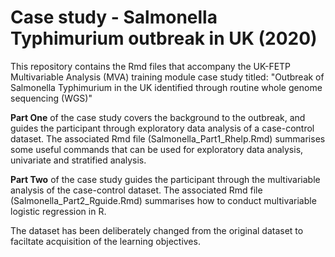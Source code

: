 # Case study - Salmonella Typhimurium outbreak in UK (2020)
This repository contains the Rmd files that accompany the UK-FETP Multivariable Analysis (MVA) training module case study titled:
"Outbreak of Salmonella Typhimurium in the UK identified through routine whole genome sequencing (WGS)"

**Part One** of the case study covers the background to the outbreak, and guides the participant through exploratory data analysis of a case-control dataset. 
The associated Rmd file (Salmonella_Part1_Rhelp.Rmd) summarises some useful commands that can be used for exploratory data analysis, univariate and stratified analysis. 

**Part Two** of the case study guides the participant through the multivariable analysis of the case-control dataset.
The associated Rmd file (Salmonella_Part2_Rguide.Rmd) summarises how to conduct multivariable logistic regression in R. 

The dataset has been deliberately changed from the original dataset to faciltate acquisition of the learning objectives.
